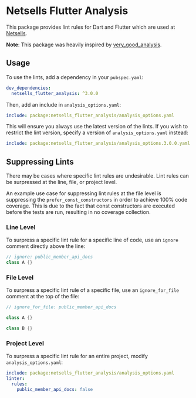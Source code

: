 # Netsells Flutter Analysis

This package provides lint rules for Dart and Flutter which are used at [Netsells](https://netsells.co.uk).

**Note**: This package was heavily inspired by [very_good_analysis](https://pub.dev/packages/very_good_analysis).

## Usage

To use the lints, add a dependency in your `pubspec.yaml`:

```yaml
dev_dependencies:
  netsells_flutter_analysis: ^3.0.0
```

Then, add an include in `analysis_options.yaml`:

```yaml
include: package:netsells_flutter_analysis/analysis_options.yaml
```

This will ensure you always use the latest version of the lints. If you wish to restrict the lint version, specify a version of `analysis_options.yaml` instead:

```yaml
include: package:netsells_flutter_analysis/analysis_options.3.0.0.yaml
```

## Suppressing Lints

There may be cases where specific lint rules are undesirable. Lint rules can be surpressed at the line, file, or project level.

An example use case for suppressing lint rules at the file level is suppressing the `prefer_const_constructors` in order to achieve 100% code coverage. This is due to the fact that const constructors are executed before the tests are run, resulting in no coverage collection.

### Line Level

To surpress a specific lint rule for a specific line of code, use an `ignore` comment directly above the line:

```dart
// ignore: public_member_api_docs
class A {}
```

### File Level

To surpress a specific lint rule of a specific file, use an `ignore_for_file` comment at the top of the file:

```dart
// ignore_for_file: public_member_api_docs

class A {}

class B {}
```

### Project Level

To surpress a specific lint rule for an entire project, modify `analysis_options.yaml`:

```yaml
include: package:netsells_flutter_analysis/analysis_options.yaml
linter:
  rules:
    public_member_api_docs: false
```